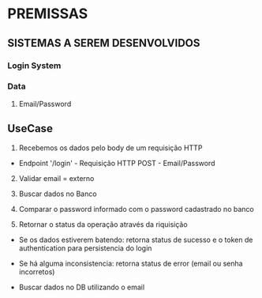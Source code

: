 # PREMISSAS

## SISTEMAS A SEREM DESENVOLVIDOS

### Login System

### Data
1. Email/Password

## UseCase
1. Recebemos os dados pelo body de um requisição HTTP
 - Endpoint '/login' - Requisição HTTP POST - Email/Password

2. Validar email = externo

3. Buscar dados no Banco

4. Comparar o password informado com o password cadastrado no banco

5. Retornar o status da operação através da riquisição
 - Se os dados estiverem batendo: retorna status de sucesso e o token de authentication para persistencia do login
 - Se há alguma inconsistencia: retorna status de error (email ou senha incorretos) 

- Buscar dados no DB utilizando o email